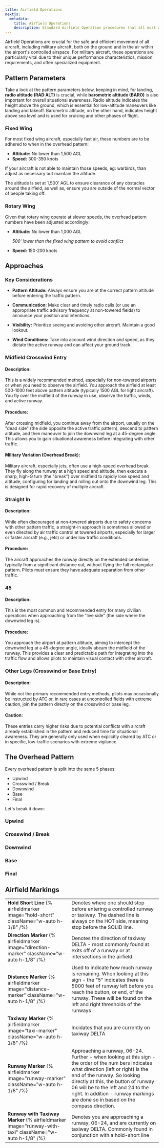 ```yaml
---
title: Airfield Operations
nextjs:
  metadata:
    title: Airfield Operations
    description: Standard Airfield Operation procedures that all must abide to ensure safe flight operations while over land.
---
```


Airfield Operations are crucial for the safe and efficient movement of all aircraft, including military aircraft, both on the ground and in the air within the airport's controlled airspace. For military aircraft, these operations are particularly vital due to their unique performance characteristics, mission requirements, and often specialized equipment.

## Pattern Parameters

Take a look at the pattern parameters below, keeping in mind, for landing, **radio altitude (RAD ALT)** is crucial, while **barometric altitude (BARO)** is also important for overall situational awareness. Radio altitude indicates the height above the ground, which is essential for low-altitude maneuvers like landing and takeoff. Barometric altitude, on the other hand, indicates height above sea level and is used for cruising and other phases of flight.

### Fixed Wing

For most fixed wing aircraft, especially fast air, these numbers are to be adhered to when in the overhead pattern:

- **Altitude:** No lower than 1,500 AGL
- **Speed:** 300-350 knots

If your aircraft is not able to maintain those speeds, eg: warbirds, than adjust as necessary but maintain the altitude.

The altitude is set at 1,500' AGL to ensure clearance of any obstacles around the airfield, as well as, ensure you are outside of the normal vector of people taking off.

### Rotary Wing

Given that rotary wing operate at slower speeds, the overhead pattern numbers have been adjusted accordingly:

- **Altitude:** No lower than 1,000 AGL

  _500' lower than the fixed wing pattern to avoid conflict_

- **Speed:** 150-200 knots

## Approaches

### Key Considerations

- **Pattern Altitude:** Always ensure you are at the correct pattern altitude before entering the traffic pattern.

- **Communication:** Make clear and timely radio calls (or use an appropriate traffic advisory frequency at non-towered fields) to announce your position and intentions.

- **Visibility:** Prioritize seeing and avoiding other aircraft. Maintain a good lookout.

- **Wind Conditions:** Take into account wind direction and speed, as they dictate the active runway and can affect your ground track.

### Midfield Crosswind Entry

#### Description:

This is a widely recommended method, especially for non-towered airports or when you need to observe the airfield. You approach the airfield at least 500-1000 feet above pattern altitude (typically 1500 AGL for light aircraft). You fly over the midfield of the runway in use, observe the traffic, winds, and active runway.

#### Procedure:

After crossing midfield, you continue away from the airport, usually on the "dead side" (the side opposite the active traffic pattern), descend to pattern altitude, and then maneuver to join the downwind leg at a 45-degree angle. This allows you to gain situational awareness before integrating with other traffic.

#### Military Variation (Overhead Break):

Military aircraft, especially jets, often use a high-speed overhead break. They fly along the runway at a high speed and altitude, then execute a sharp, high-G turn (the "break") over midfield to rapidly lose speed and altitude, configuring for landing and rolling out onto the downwind leg. This is designed for rapid recovery of multiple aircraft.

### Straight In

#### Description:

While often discouraged at non-towered airports due to safety concerns with other pattern traffic, a straight-in approach is sometimes allowed or even directed by air traffic control at towered airports, especially for larger or faster aircraft (e.g., jets) or under low traffic conditions.

#### Procedure:

The aircraft approaches the runway directly on the extended centerline, typically from a significant distance out, without flying the full rectangular pattern. Pilots must ensure they have adequate separation from other traffic.

### 45

#### Description:

This is the most common and recommended entry for many civilian operations when approaching from the "live side" (the side where the downwind leg is).

#### Procedure:

You approach the airport at pattern altitude, aiming to intercept the downwind leg at a 45-degree angle, ideally abeam the midfield of the runway. This provides a clear and predictable path for integrating into the traffic flow and allows pilots to maintain visual contact with other aircraft.

### Other Legs (Crosswind or Base Entry)

#### Description:

While not the primary recommended entry methods, pilots may occasionally be instructed by ATC or, in rare cases at uncontrolled fields with extreme caution, join the pattern directly on the crosswind or base leg.

#### Caution:

These entries carry higher risks due to potential conflicts with aircraft already established in the pattern and reduced time for situational awareness. They are generally only used when explicitly cleared by ATC or in specific, low-traffic scenarios with extreme vigilance.

## The Overhead Pattern

Every overhead pattern is split into the same 5 phases:

- Upwind
- Crosswind / Break
- Downwind
- Base
- Final

Let's break it down:

### Upwind

### Crosswind / Break

### Downwind

### Base

### Final

## Airfield Markings

|                                                                                                        |                                                                                                                                                                                                                                                                                                                                            |
| ------------------------------------------------------------------------------------------------------ | ------------------------------------------------------------------------------------------------------------------------------------------------------------------------------------------------------------------------------------------------------------------------------------------------------------------------------------------ |
| **Hold Short Line** {% airfieldmarker image="hold-short" className="w-auto h-1/8" /%}                  | Denotes where one should stop before entering a controlled runway or taxiway. The dashed line is always on the HOT side, meaning stop before the SOLID line.                                                                                                                                                                               |
| **Direction Marker** {% airfieldmarker image="direction-marker" className="w-auto h-1/8" /%}           | Denotes the direction of taxiway DELTA - most commonly found at exits off of a runway or at intersections in the airfield.                                                                                                                                                                                                                 |
| **Distance Marker** {% airfieldmarker image="distance-marker" className="w-auto h-1/8" /%}             | Used to indicate how much runway is remaining. When looking at this sign - the "5" indicates there is 5000 feet of runway left before you reach the button, or end, of the runway. These will be found on the left and right thresholds of the runways                                                                                     |
| **Taxiway Marker** {% airfieldmarker image="taxi-marker" className="w-auto h-1/8" /%}                  | Incidates that you are currently on taxiway DELTA                                                                                                                                                                                                                                                                                          |
| **Runway Marker** {% airfieldmarker image="runway-marker" className="w-auto h-1/8" /%}                 | Approaching a runway, 06-24. Further - when looking at this sign - the order of the num bers indicates what direction (left or right) is the end of the runway. So looking directly at this, the button of runway 06 will be to the left and 24 to the right. In addition - runway markings are done so in based on the compass direction. |
| **Runway with Taxiway Marker** {% airfieldmarker image="runway-with-taxi" className="w-auto h-1/8" /%} | Denotes you are approaching a runway, 06-24, and are currently on taxiway DELTA. Commonly found in conjunction with a hold-short line                                                                                                                                                                                                      |
